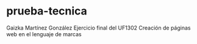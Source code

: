 # prueba-tecnica
Gaizka Martínez González
Ejercicio final del UF1302 Creación de páginas web en el lenguaje de marcas

